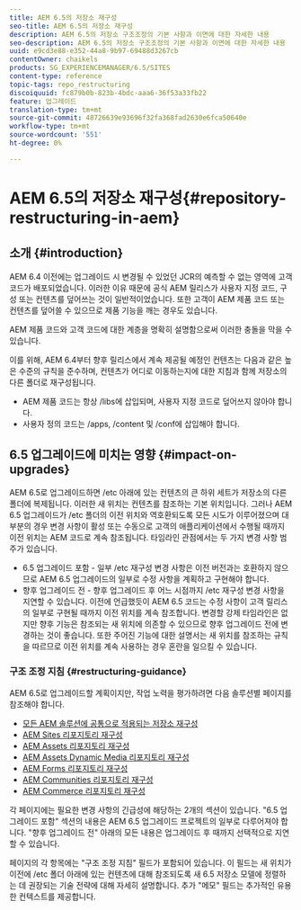 ```yaml
---
title: AEM 6.5의 저장소 재구성
seo-title: AEM 6.5의 저장소 재구성
description: AEM 6.5의 저장소 구조조정의 기본 사항과 이면에 대한 자세한 내용
seo-description: AEM 6.5의 저장소 구조조정의 기본 사항과 이면에 대한 자세한 내용
uuid: e9cd3e88-e352-44a8-9b97-69488d3267cb
contentOwner: chaikels
products: SG_EXPERIENCEMANAGER/6.5/SITES
content-type: reference
topic-tags: repo_restructuring
discoiquuid: fc879b0b-823b-4bdc-aaa6-36f53a33fb22
feature: 업그레이드
translation-type: tm+mt
source-git-commit: 48726639e93696f32fa368fad2630e6fca50640e
workflow-type: tm+mt
source-wordcount: '551'
ht-degree: 0%

---
```



# AEM 6.5의 저장소 재구성{#repository-restructuring-in-aem}

## 소개 {#introduction}

AEM 6.4 이전에는 업그레이드 시 변경될 수 있었던 JCR의 예측할 수 없는 영역에 고객 코드가 배포되었습니다. 이러한 이유 때문에 공식 AEM 릴리스가 사용자 지정 코드, 구성 또는 컨텐츠를 덮어쓰는 것이 일반적이었습니다. 또한 고객이 AEM 제품 코드 또는 컨텐츠를 덮어쓸 수 있으므로 제품 기능을 깨는 경우도 있습니다.

AEM 제품 코드와 고객 코드에 대한 계층을 명확히 설명함으로써 이러한 충돌을 막을 수 있습니다.

이를 위해, AEM 6.4부터 향후 릴리스에서 계속 제공될 예정인 컨텐츠는 다음과 같은 높은 수준의 규칙을 준수하며, 컨텐츠가 어디로 이동하는지에 대한 지침과 함께 저장소의 다른 폴더로 재구성됩니다.

* AEM 제품 코드는 항상 /libs에 삽입되며, 사용자 지정 코드로 덮어쓰지 않아야 합니다.
* 사용자 정의 코드는 /apps, /content 및 /conf에 삽입해야 합니다.

## 6.5 업그레이드에 미치는 영향 {#impact-on-upgrades}

AEM 6.5로 업그레이드하면 /etc 아래에 있는 컨텐츠의 큰 하위 세트가 저장소의 다른 폴더에 복제됩니다. 이러한 새 위치는 컨텐츠를 참조하는 기본 위치입니다. 그러나 AEM 6.5 업그레이드가 /etc 폴더의 이전 위치와 역호환되도록 모든 시도가 이루어졌으며 대부분의 경우 변경 사항이 활성 또는 수동으로 고객의 애플리케이션에서 수행될 때까지 이전 위치는 AEM 코드로 계속 참조됩니다. 타임라인 관점에서는 두 가지 변경 사항 범주가 있습니다.

* 6.5 업그레이드 포함 - 일부 /etc 재구성 변경 사항은 이전 버전과는 호환하지 않으므로 AEM 6.5 업그레이드의 일부로 수정 사항을 계획하고 구현해야 합니다.
* 향후 업그레이드 전 - 향후 업그레이드 후 어느 시점까지 /etc 재구성 변경 사항을 지연할 수 있습니다. 이전에 언급했듯이 AEM 6.5 코드는 수정 사항이 고객 릴리스의 일부로 구현될 때까지 이전 위치를 계속 참조합니다. 변경할 강제 타임라인은 없지만 향후 기능은 참조되는 새 위치에 의존할 수 있으므로 향후 업그레이드 전에 변경하는 것이 좋습니다. 또한 주어진 기능에 대한 설명서는 새 위치를 참조하는 규칙을 따르므로 이전 위치를 계속 사용하는 경우 혼란을 일으킬 수 있습니다.

### 구조 조정 지침 {#restructuring-guidance}

AEM 6.5로 업그레이드할 계획이지만, 작업 노력을 평가하려면 다음 솔루션별 페이지를 참조해야 합니다.

* [모든 AEM 솔루션에 공통으로 적용되는 저장소 재구성](/help/sites-deploying/all-repository-restructuring-in-aem-6-5.md)
* [AEM Sites 리포지토리 재구성](/help/sites-deploying/sites-repository-restructuring-in-aem-6-5.md)
* [AEM Assets 리포지토리 재구성](/help/sites-deploying/assets-repository-restructuring-in-aem-6-5.md)
* [AEM Assets Dynamic Media 리포지토리 재구성](/help/sites-deploying/dynamicmedia-repository-restructuring-in-aem-6-5.md)
* [AEM Forms 리포지토리 재구성](/help/sites-deploying/forms-repository-restructuring-in-aem-6-5.md)
* [AEM Communities 리포지토리 재구성](/help/sites-deploying/communities-repository-restructuring-in-aem-6-5.md)
* [AEM Commerce 리포지토리 재구성](/help/sites-deploying/ecommerce-repository-restructuring-in-aem-6-5.md)

각 페이지에는 필요한 변경 사항의 긴급성에 해당하는 2개의 섹션이 있습니다. &quot;6.5 업그레이드 포함&quot; 섹션의 내용은 AEM 6.5 업그레이드 프로젝트의 일부로 다루어져야 합니다. &quot;향후 업그레이드 전&quot; 아래의 모든 내용은 업그레이드 후 때까지 선택적으로 지연할 수 있습니다.

페이지의 각 항목에는 &quot;구조 조정 지침&quot; 필드가 포함되어 있습니다. 이 필드는 새 위치가 이전에 /etc 폴더 아래에 있는 컨텐츠에 대해 참조되도록 새 6.5 저장소 모델에 정렬하는 데 권장되는 기술 전략에 대해 자세히 설명합니다. 추가 &quot;메모&quot; 필드는 추가적인 유용한 컨텍스트를 제공합니다.
